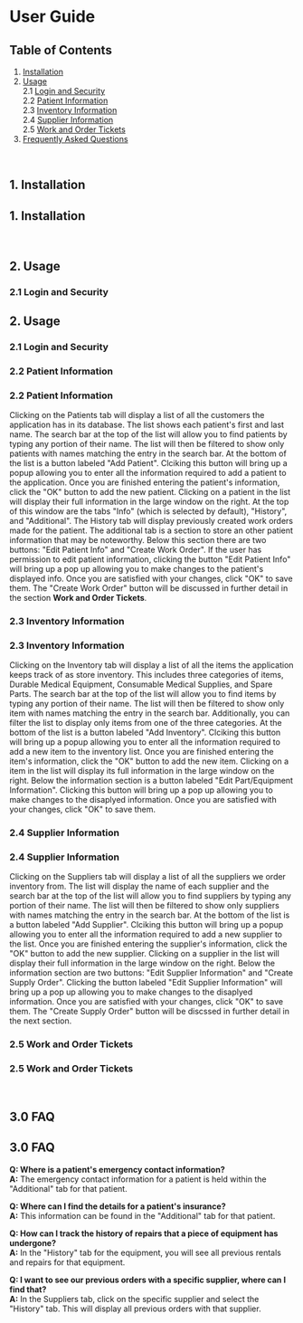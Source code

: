 # User Guide
## Table of Contents
1. [Installation](#installation)
2. [Usage](#usage)<br />
  2.1 [Login and Security](#login-and-security)<br />
  2.2 [Patient Information](#patient-information)<br />
  2.3 [Inventory Information](#inventory-information)<br />
  2.4 [Supplier Information](#supplier-information)<br />
  2.5 [Work and Order Tickets](#work-and-order-tickets)
3. [Frequently Asked Questions](#frequently-asked-questions)
<br />

## 1. Installation
## 1. Installation <a name="installation"></a>

<br />

## 2. Usage
### 2.1 Login and Security
## 2. Usage <a name="usage"></a>
### 2.1 Login and Security <a name="login-and-security"></a>


### 2.2 Patient Information
### 2.2 Patient Information <a name="patient-information"></a>
Clicking on the Patients tab will display a list of all the customers the application has in its database. The list shows each patient's first and last name. The search bar at the top of the list will allow you to find patients by typing any portion of their name. The list will then be filtered to show only patients with names matching the entry in the search bar. At the bottom of the list is a button labeled "Add Patient". Clciking this button will bring up a popup allowing you to enter all the information required to add a patient to the application. Once you are finished entering the patient's information, click the "OK" button to add the new patient. Clicking on a patient in the list will display their full information in the large window on the right. At the top of this window are the tabs "Info" (which is selected by default), "History", and "Additional". The History tab will display previously created work orders made for the patient. The additional tab is a section to store an other patient information that may be noteworthy. Below this section there are two buttons: "Edit Patient Info" and "Create Work Order". If the user has permission to edit patient information, clicking the button "Edit Patient Info" will bring up a pop up allowing you to make changes to the patient's displayed info. Once you are satisfied with your changes, click "OK" to save them. The "Create Work Order" button will be discussed in further detail in the section **Work and Order Tickets**.

### 2.3 Inventory Information
### 2.3 Inventory Information <a name="inventory-information"></a>
Clicking on the Inventory tab will display a list of all the items the application keeps track of as store inventory. This includes three categories of items, Durable Medical Equipment, Consumable Medical Supplies, and Spare Parts. The search bar at the top of the list will allow you to find items by typing any portion of their name. The list will then be filtered to show only item with names matching the entry in the search bar. Additionally, you can filter the list to display only items from one of the three categories. At the bottom of the list is a button labeled "Add Inventory". Clciking this button will bring up a popup allowing you to enter all the information required to add a new item to the inventory list. Once you are finished entering the item's information, click the "OK" button to add the new item. Clicking on a item in the list will display its full information in the large window on the right. Below the information section is a button labeled "Edit Part/Equipment Information". Clicking this button will bring up a pop up allowing you to make changes to the disaplyed information. Once you are satisfied with your changes, click "OK" to save them.

### 2.4 Supplier Information
### 2.4 Supplier Information <a name="supplier-information"></a>
Clicking on the Suppliers tab will display a list of all the suppliers we order inventory from. The list will display the name of each supplier and the search bar at the top of the list will allow you to find suppliers by typing any portion of their name. The list will then be filtered to show only suppliers with names matching the entry in the search bar. At the bottom of the list is a button labeled "Add Supplier". Clciking this button will bring up a popup allowing you to enter all the information required to add a new supplier to the list. Once you are finished entering the supplier's information, click the "OK" button to add the new supplier. Clicking on a supplier in the list will display their full information in the large window on the right. Below the information section are two buttons: "Edit Supplier Information" and "Create Supply Order". Clicking the button labeled "Edit Supplier Information" will bring up a pop up allowing you to make changes to the disaplyed information. Once you are satisfied with your changes, click "OK" to save them. The "Create Supply Order" button will be discssed in further detail in the next section.

### 2.5 Work and Order Tickets
### 2.5 Work and Order Tickets <a name="work-and-order-tickets"></a>

<br />

## 3.0 FAQ
## 3.0 FAQ <a name="frequently-asked-questions"></a>
**Q: Where is a patient's emergency contact information?**<br />
**A:** The emergency contact information for a patient is held within the "Additional" tab for that patient.

**Q: Where can I find the details for a patient's insurance?**<br />
**A:** This information can be found in the "Additional" tab for that patient.

**Q: How can I track the history of repairs that a piece of equipment has undergone?**<br />
**A:** In the "History" tab for the equipment, you will see all previous rentals and repairs for that equipment.

**Q: I want to see our previous orders with a specific supplier, where can I find that?** <br />
**A:** In the Suppliers tab, click on the specific supplier and select the "History" tab. This will display all previous orders with that supplier.
